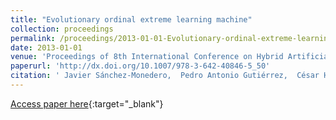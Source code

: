 ```yaml
---
title: "Evolutionary ordinal extreme learning machine"
collection: proceedings
permalink: /proceedings/2013-01-01-Evolutionary-ordinal-extreme-learning-machine
date: 2013-01-01
venue: 'Proceedings of 8th International Conference on Hybrid Artificial Intelligence Systems (HAIS2013)'
paperurl: 'http://dx.doi.org/10.1007/978-3-642-40846-5_50'
citation: ' Javier Sánchez-Monedero,  Pedro Antonio Gutiérrez,  César Hervás-Martínez, &quot;Evolutionary ordinal extreme learning machine.&quot; Proceedings of 8th International Conference on Hybrid Artificial Intelligence Systems (HAIS2013), Vol.8073, 2013, Salamanca (Spain), pp.500-509.'
---
```

[Access paper here](http://dx.doi.org/10.1007/978-3-642-40846-5_50){:target="_blank"}
